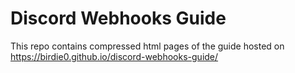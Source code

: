 # Discord Webhooks Guide

This repo contains compressed html pages of the guide hosted on <https://birdie0.github.io/discord-webhooks-guide/>
